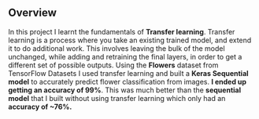 ## Overview
In this project I learnt the fundamentals of **Transfer learning**. Transfer learning is a process where you take an existing trained model, and extend it to do additional work. This involves leaving the bulk of the model unchanged, while adding and retraining the final layers, in order to get a different set of possible outputs. Using the **Flowers** dataset from TensorFlow Datasets I used transfer learning and built a **Keras Sequential model** to accurately predict flower classification from images. **I ended up getting an accuracy of 99%**. This was much better than the **sequential model** that I built without using transfer learning which only had an **accuracy of ~76%.** 
